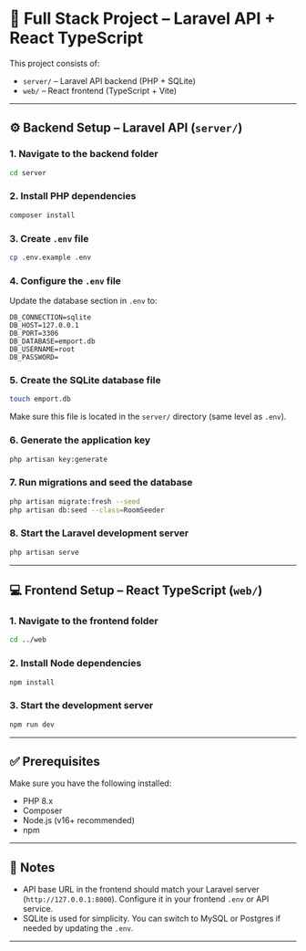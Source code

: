 # 🔩 Full Stack Project – Laravel API + React TypeScript

This project consists of:

* `server/` – Laravel API backend (PHP + SQLite)
* `web/` – React frontend (TypeScript + Vite)

---

## ⚙️ Backend Setup – Laravel API (`server/`)

### 1. Navigate to the backend folder

```bash
cd server
```

### 2. Install PHP dependencies

```bash
composer install
```

### 3. Create `.env` file

```bash
cp .env.example .env
```

### 4. Configure the `.env` file

Update the database section in `.env` to:

```env
DB_CONNECTION=sqlite
DB_HOST=127.0.0.1
DB_PORT=3306
DB_DATABASE=emport.db
DB_USERNAME=root
DB_PASSWORD=
```

### 5. Create the SQLite database file

```bash
touch emport.db
```

Make sure this file is located in the `server/` directory (same level as `.env`).

### 6. Generate the application key

```bash
php artisan key:generate
```

### 7. Run migrations and seed the database

```bash
php artisan migrate:fresh --seed
php artisan db:seed --class=RoomSeeder
```

### 8. Start the Laravel development server

```bash
php artisan serve
```

---

## 💻 Frontend Setup – React TypeScript (`web/`)

### 1. Navigate to the frontend folder

```bash
cd ../web
```

### 2. Install Node dependencies

```bash
npm install
```

### 3. Start the development server

```bash
npm run dev
```


---

## ✅ Prerequisites

Make sure you have the following installed:

* PHP 8.x
* Composer
* Node.js (v16+ recommended)
* npm

---

## 📝 Notes

* API base URL in the frontend should match your Laravel server (`http://127.0.0.1:8000`). Configure it in your frontend `.env` or API service.
* SQLite is used for simplicity. You can switch to MySQL or Postgres if needed by updating the `.env`.

---
